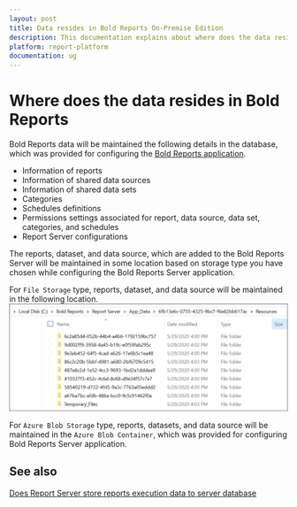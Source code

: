 ```yaml
---
layout: post
title: Data resides in Bold Reports On-Premise Edition
description: This documentation explains about where does the data resides in the Bold Reports On-Premise Edition.
platform: report-platform
documentation: ug
---
```


# Where does the data resides in Bold Reports

Bold Reports data will be maintained the following details in the database, which was provided for configuring the [Bold Reports application](/administrator-guide/application-startup/).

* Information of reports
* Information of shared data sources
* Information of shared data sets
* Categories
* Schedules definitions
* Permissions settings associated for report, data source, data set, categories, and schedules
* Report Server configurations

The reports, dataset, and data source, which are added to the Bold Reports Server will be maintained in some location based on storage type you have chosen while configuring the Bold Reports Server application.

For `File Storage` type, reports, dataset, and data source will be maintained in the following location.
![Resources location](/static/assets/on-premise/images/faq/resource-location.png)

For `Azure Blob Storage` type, reports, datasets, and data source will be maintained in the `Azure Blob Container`, which was provided for configuring Bold Reports Server application.

## See also

[Does Report Server store reports execution data to server database](/administrator-guide/faq/does-report-server-store-reports-execution-data-to-server-database/)